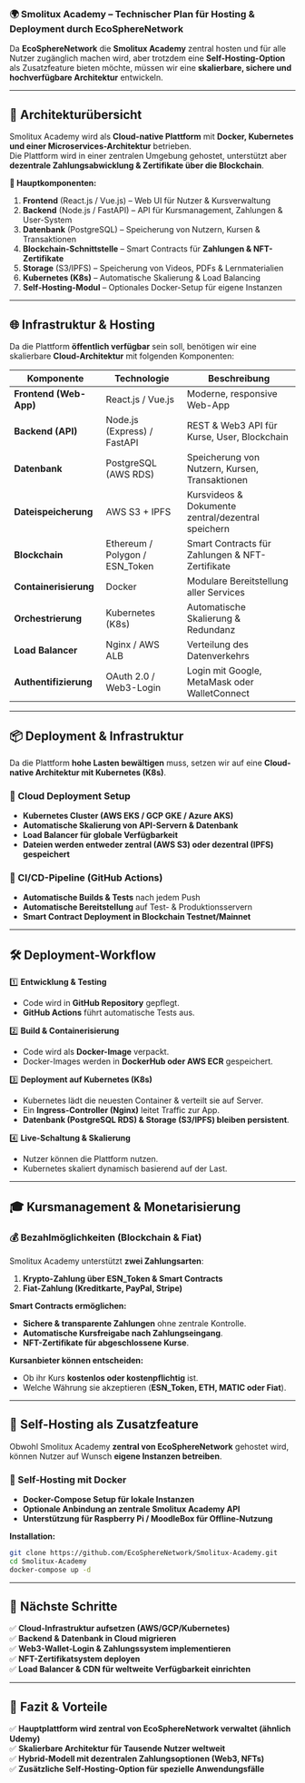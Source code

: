 ### **🌍 Smolitux Academy – Technischer Plan für Hosting & Deployment durch EcoSphereNetwork**  
Da **EcoSphereNetwork** die **Smolitux Academy** zentral hosten und für alle Nutzer zugänglich machen wird, aber trotzdem eine **Self-Hosting-Option** als Zusatzfeature bieten möchte,
müssen wir eine **skalierbare, sichere und hochverfügbare Architektur** entwickeln.

---

## **🚀 Architekturübersicht**
Smolitux Academy wird als **Cloud-native Plattform** mit **Docker, Kubernetes und einer Microservices-Architektur** betrieben.  
Die Plattform wird in einer zentralen Umgebung gehostet, unterstützt aber **dezentrale Zahlungsabwicklung & Zertifikate über die Blockchain**.

**🔹 Hauptkomponenten:**
1. **Frontend** (React.js / Vue.js) – Web UI für Nutzer & Kursverwaltung  
2. **Backend** (Node.js / FastAPI) – API für Kursmanagement, Zahlungen & User-System  
3. **Datenbank** (PostgreSQL) – Speicherung von Nutzern, Kursen & Transaktionen  
4. **Blockchain-Schnittstelle** – Smart Contracts für **Zahlungen & NFT-Zertifikate**  
5. **Storage** (S3/IPFS) – Speicherung von Videos, PDFs & Lernmaterialien  
6. **Kubernetes (K8s)** – Automatische Skalierung & Load Balancing  
7. **Self-Hosting-Modul** – Optionales Docker-Setup für eigene Instanzen  

---

## **🌐 Infrastruktur & Hosting**
Da die Plattform **öffentlich verfügbar** sein soll, benötigen wir eine skalierbare **Cloud-Architektur** mit folgenden Komponenten:

| **Komponente** | **Technologie** | **Beschreibung** |
|--------------|-----------------|-----------------|
| **Frontend (Web-App)** | React.js / Vue.js | Moderne, responsive Web-App |
| **Backend (API)** | Node.js (Express) / FastAPI | REST & Web3 API für Kurse, User, Blockchain |
| **Datenbank** | PostgreSQL (AWS RDS) | Speicherung von Nutzern, Kursen, Transaktionen |
| **Dateispeicherung** | AWS S3 + IPFS | Kursvideos & Dokumente zentral/dezentral speichern |
| **Blockchain** | Ethereum / Polygon / ESN_Token | Smart Contracts für Zahlungen & NFT-Zertifikate |
| **Containerisierung** | Docker | Modulare Bereitstellung aller Services |
| **Orchestrierung** | Kubernetes (K8s) | Automatische Skalierung & Redundanz |
| **Load Balancer** | Nginx / AWS ALB | Verteilung des Datenverkehrs |
| **Authentifizierung** | OAuth 2.0 / Web3-Login | Login mit Google, MetaMask oder WalletConnect |

---

## **📦 Deployment & Infrastruktur**
Da die Plattform **hohe Lasten bewältigen** muss, setzen wir auf eine **Cloud-native Architektur mit Kubernetes (K8s)**.

### **🔷 Cloud Deployment Setup**
- **Kubernetes Cluster (AWS EKS / GCP GKE / Azure AKS)**
- **Automatische Skalierung von API-Servern & Datenbank**
- **Load Balancer für globale Verfügbarkeit**
- **Dateien werden entweder zentral (AWS S3) oder dezentral (IPFS) gespeichert**

### **🔷 CI/CD-Pipeline (GitHub Actions)**
- **Automatische Builds & Tests** nach jedem Push
- **Automatische Bereitstellung** auf Test- & Produktionsservern
- **Smart Contract Deployment in Blockchain Testnet/Mainnet**

---

## **🛠 Deployment-Workflow**
1️⃣ **Entwicklung & Testing**  
- Code wird in **GitHub Repository** gepflegt.  
- **GitHub Actions** führt automatische Tests aus.  

2️⃣ **Build & Containerisierung**  
- Code wird als **Docker-Image** verpackt.  
- Docker-Images werden in **DockerHub oder AWS ECR** gespeichert.  

3️⃣ **Deployment auf Kubernetes (K8s)**  
- Kubernetes lädt die neuesten Container & verteilt sie auf Server.  
- Ein **Ingress-Controller (Nginx)** leitet Traffic zur App.  
- **Datenbank (PostgreSQL RDS) & Storage (S3/IPFS) bleiben persistent**.  

4️⃣ **Live-Schaltung & Skalierung**  
- Nutzer können die Plattform nutzen.  
- Kubernetes skaliert dynamisch basierend auf der Last.  

---

## **🎓 Kursmanagement & Monetarisierung**
### **💰 Bezahlmöglichkeiten (Blockchain & Fiat)**
Smolitux Academy unterstützt **zwei Zahlungsarten**:
1. **Krypto-Zahlung über ESN_Token & Smart Contracts**  
2. **Fiat-Zahlung (Kreditkarte, PayPal, Stripe)**  

**Smart Contracts ermöglichen:**
- **Sichere & transparente Zahlungen** ohne zentrale Kontrolle.  
- **Automatische Kursfreigabe nach Zahlungseingang**.  
- **NFT-Zertifikate für abgeschlossene Kurse**.  

**Kursanbieter können entscheiden:**
- Ob ihr Kurs **kostenlos oder kostenpflichtig** ist.  
- Welche Währung sie akzeptieren (**ESN_Token, ETH, MATIC oder Fiat**).  

---

## **📁 Self-Hosting als Zusatzfeature**
Obwohl Smolitux Academy **zentral von EcoSphereNetwork** gehostet wird, können Nutzer auf Wunsch **eigene Instanzen betreiben**.

### **🔹 Self-Hosting mit Docker**
- **Docker-Compose Setup für lokale Instanzen**  
- **Optionale Anbindung an zentrale Smolitux Academy API**  
- **Unterstützung für Raspberry Pi / MoodleBox für Offline-Nutzung**  

**Installation:**
```bash
git clone https://github.com/EcoSphereNetwork/Smolitux-Academy.git
cd Smolitux-Academy
docker-compose up -d
```

---

## **🚀 Nächste Schritte**
✅ **Cloud-Infrastruktur aufsetzen (AWS/GCP/Kubernetes)**  
✅ **Backend & Datenbank in Cloud migrieren**  
✅ **Web3-Wallet-Login & Zahlungssystem implementieren**  
✅ **NFT-Zertifikatsystem deployen**  
✅ **Load Balancer & CDN für weltweite Verfügbarkeit einrichten**  

---

## **🔮 Fazit & Vorteile**
✅ **Hauptplattform wird zentral von EcoSphereNetwork verwaltet (ähnlich Udemy)**  
✅ **Skalierbare Architektur für Tausende Nutzer weltweit**  
✅ **Hybrid-Modell mit dezentralen Zahlungsoptionen (Web3, NFTs)**  
✅ **Zusätzliche Self-Hosting-Option für spezielle Anwendungsfälle**  

